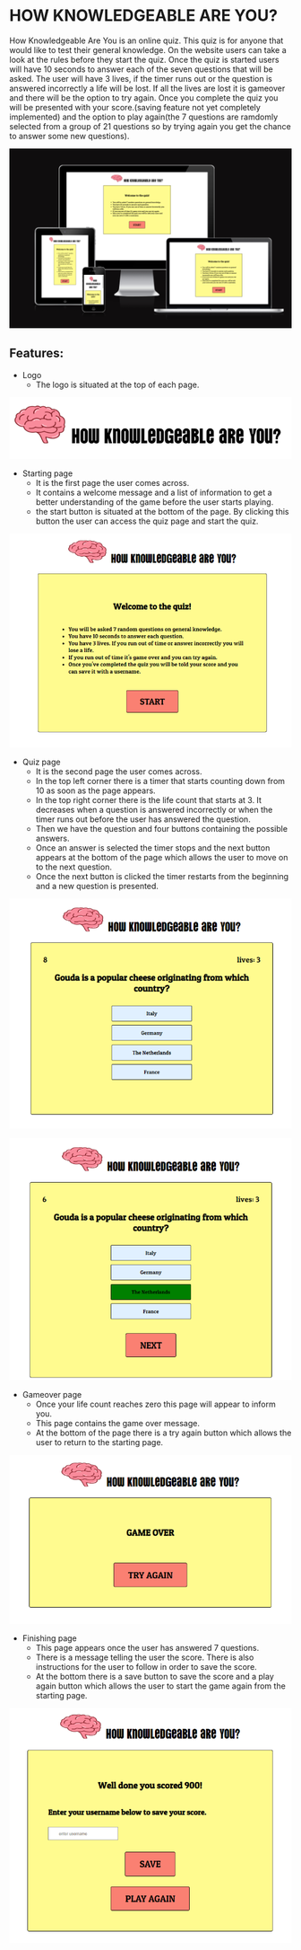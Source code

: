 # HOW KNOWLEDGEABLE ARE YOU?

How Knowledgeable Are You  is an online quiz. This quiz is for anyone that would like to test their general knowledge.
On the website users can take a look at the rules before they start the quiz. Once the quiz is started users will have 10 seconds to answer each of the seven questions that will be asked. The user will have 3 lives, if the timer runs out or the question is answered incorrectly a life will be lost. If all the lives are lost it is gameover and there will be the option to try again. Once you complete the quiz you will be presented with your score.(saving feature not yet completely implemented) and the option to play again(the  7 questions are ramdomly selected  from a group of 21 questions so by trying again you get the chance to answer some new questions).

![screenshot of website on different size devices](/assets/images/Screenshot%20(70).png)

## Features:
* Logo
    * The logo is situated at the top of each page.

![screenshot of logo](/assets/images/Screenshot%20(71).png)

* Starting page
    * It is the first page the user comes across.
    * It contains a welcome message and a list of information to get a better understanding of the game before the user starts playing.
    * the start button is situated at the bottom of the page. By clicking this button the user can access the quiz page and start the quiz.

![screenshot of the starting page](/assets/images/Screenshot%20(72).png)

* Quiz page
    * It is the second page the user comes across.
    * In the top left corner there is a timer that starts counting down from 10 as soon as the page appears.
    * In the top right corner there is the life count that starts at 3. It decreases when a question is answered incorrectly or when the timer runs out before the user has answered the question.
    * Then we have the question and four buttons containing the possible answers.
    * Once an answer is selected the timer stops and the next button appears at the bottom of the page which allows the user to move on to the next question. 
    * Once the next button is clicked the timer restarts from the beginning and a new question is presented.

![screenshot of the quiz page before a question is selected](/assets/images/Screenshot%20(73).png)

![screenshot of the quiz page after the question has been selected](/assets/images/Screenshot%20(74).png)

* Gameover page
    * Once your life count reaches zero this page will appear to inform you.
    * This page contains the game over message.
    * At the bottom of the page there is a try again button which allows the user to return to the starting page.

![screenshot of the gameover page](/assets/images/Screenshot%20(75).png)

* Finishing page
    * This page appears once the user has answered 7 questions.
    * There is a message telling the user the score. There is also instructions for the user to follow in order to save the score.
    * At the bottom there is a save button to save the score and  a play again button which allows the user to start the game again from the starting page.

![screenshot of the finishing page](/assets/images/Screenshot%20(76).png)





